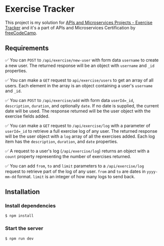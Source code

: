 # Exercise Tracker

This project is my solution for [APIs and Microservices Projects - Exercise
Tracker] and it's a part of APIs and Microservices Certification by
[freeCodeCamp].

## Requirements

✅ You can `POST` to `/api/exercise/new-user` with form data `username` to
create a new user. The returned response will be an object with `username` and
`_id` properties.

✅ You can make a `GET` request to `api/exercise/users` to get an array of all
users. Each element in the array is an object containing a user's `username` and
`_id`.

✅ You can `POST` to `/api/exercise/add` with form data `userId=_id`,
`description`, `duration`, and optionally `date`. If no date is supplied, the
current date will be used. The response returned will be the user object with
the exercise fields added.

✅ You can make a `GET` request to `/api/exercise/log` with a parameter of
`userId=_id` to retrieve a full exercise log of any user. The returned response
will be the user object with a `log` array of all the exercises added. Each log
item has the `description`, `duration`, and `date` properties.

✅ A request to a user's log (`/api/exercise/log`) returns an object with a
`count` property representing the number of exercises returned.

✅ You can add `from`, `to` and `limit` parameters to a `/api/exercise/log`
request to retrieve part of the log of any user. `from` and `to` are dates in
`yyyy-mm-dd` format. `limit` is an integer of how many logs to send back.

[apis and microservices projects - exercise tracker]:
  https://www.freecodecamp.org/learn/apis-and-microservices/apis-and-microservices-projects/exercise-tracker
[freecodecamp]: https://www.freecodecamp.org/

## Installation

### Install dependencies

```bash
$ npm install
```

### Start the server

```bash
$ npm run dev
```
